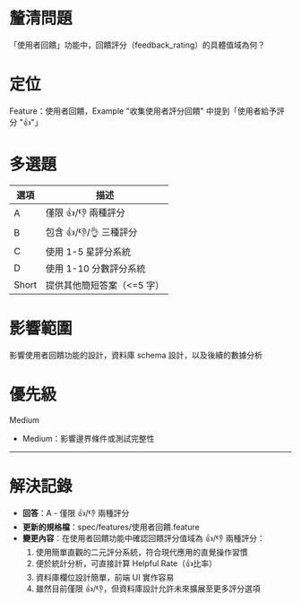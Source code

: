 # 釐清問題

「使用者回饋」功能中，回饋評分（feedback_rating）的具體值域為何？

# 定位

Feature：使用者回饋，Example "收集使用者評分回饋" 中提到「使用者給予評分 "👍"」

# 多選題

| 選項 | 描述 |
|--------|-------------|
| A | 僅限 👍/👎 兩種評分 |
| B | 包含 👍/👎/👌 三種評分 |
| C | 使用 1-5 星評分系統 |
| D | 使用 1-10 分數評分系統 |
| Short | 提供其他簡短答案（<=5 字） |

# 影響範圍

影響使用者回饋功能的設計，資料庫 schema 設計，以及後續的數據分析

# 優先級

Medium
- Medium：影響邊界條件或測試完整性

---

# 解決記錄

- **回答**：A - 僅限 👍/👎 兩種評分
- **更新的規格檔**：spec/features/使用者回饋.feature
- **變更內容**：在使用者回饋功能中確認回饋評分值域為 👍/👎 兩種評分：
  1. 使用簡單直觀的二元評分系統，符合現代應用的直覺操作習慣
  2. 便於統計分析，可直接計算 Helpful Rate（👍比率）
  3. 資料庫欄位設計簡單，前端 UI 實作容易
  4. 雖然目前僅限 👍/👎，但資料庫設計允許未來擴展至更多評分選項